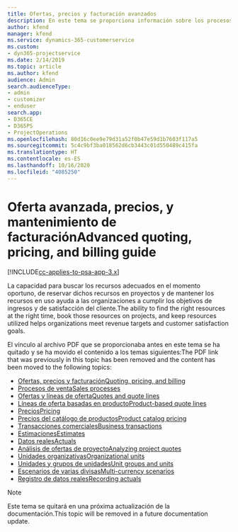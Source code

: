 ```yaml
---
title: Ofertas, precios y facturación avanzados
description: En este tema se proporciona información sobre los procesos de oferta, facturación y precios en Project Service Automation.
author: kfend
manager: kfend
ms.service: dynamics-365-customerservice
ms.custom:
- dyn365-projectservice
ms.date: 2/14/2019
ms.topic: article
ms.author: kfend
audience: Admin
search.audienceType:
- admin
- customizer
- enduser
search.app:
- D365CE
- D365PS
- ProjectOperations
ms.openlocfilehash: 80d16c0ee9e79d31a52f0b47e59d1b7603f117a5
ms.sourcegitcommit: 5c4c9bf3ba018562d6cb3443c01d550489c415fa
ms.translationtype: HT
ms.contentlocale: es-ES
ms.lasthandoff: 10/16/2020
ms.locfileid: "4085250"
---
```

# <a name="advanced-quoting-pricing-and-billing-guide"></a><span data-ttu-id="93952-103">Oferta avanzada, precios, y mantenimiento de facturación</span><span class="sxs-lookup"><span data-stu-id="93952-103">Advanced quoting, pricing, and billing guide</span></span>

[!INCLUDE[cc-applies-to-psa-app-3.x](../../includes/cc-applies-to-psa-app-3x.md)]

<span data-ttu-id="93952-104">La capacidad para buscar los recursos adecuados en el momento oportuno, de reservar dichos recursos en proyectos y de mantener los recursos en uso ayuda a las organizaciones a cumplir los objetivos de ingresos y de satisfacción del cliente.</span><span class="sxs-lookup"><span data-stu-id="93952-104">The ability to find the right resources at the right time, book those resources on projects, and keep resources utilized helps organizations meet revenue targets and customer satisfaction goals.</span></span> 

<span data-ttu-id="93952-105">El vínculo al archivo PDF que se proporcionaba antes en este tema se ha quitado y se ha movido el contenido a los temas siguientes:</span><span class="sxs-lookup"><span data-stu-id="93952-105">The PDF link that was previously in this topic has been removed and the content has been moved to the following topics:</span></span>

- [<span data-ttu-id="93952-106">Ofertas, precios y facturación</span><span class="sxs-lookup"><span data-stu-id="93952-106">Quoting, pricing, and billing</span></span>](../quote-bill-price.md)
- [<span data-ttu-id="93952-107">Procesos de venta</span><span class="sxs-lookup"><span data-stu-id="93952-107">Sales processes</span></span>](../basic-sales-process.md)
- [<span data-ttu-id="93952-108">Ofertas y líneas de oferta</span><span class="sxs-lookup"><span data-stu-id="93952-108">Quotes and quote lines</span></span>](../basic-quote-lines.md)
- [<span data-ttu-id="93952-109">Líneas de oferta basadas en producto</span><span class="sxs-lookup"><span data-stu-id="93952-109">Product-based quote lines</span></span>](../product-based-quote-lines.md)
- [<span data-ttu-id="93952-110">Precios</span><span class="sxs-lookup"><span data-stu-id="93952-110">Pricing</span></span>](../basic-pricing.md)
- [<span data-ttu-id="93952-111">Precios del catálogo de productos</span><span class="sxs-lookup"><span data-stu-id="93952-111">Product catalog pricing</span></span>](../product-catalog-pricing.md)
- [<span data-ttu-id="93952-112">Transacciones comerciales</span><span class="sxs-lookup"><span data-stu-id="93952-112">Business transactions</span></span>](../basic-business-transactions.md)
- [<span data-ttu-id="93952-113">Estimaciones</span><span class="sxs-lookup"><span data-stu-id="93952-113">Estimates</span></span>](../estimates.md)
- [<span data-ttu-id="93952-114">Datos reales</span><span class="sxs-lookup"><span data-stu-id="93952-114">Actuals</span></span>](../actuals.md)
- [<span data-ttu-id="93952-115">Análisis de ofertas de proyecto</span><span class="sxs-lookup"><span data-stu-id="93952-115">Analyzing project quotes</span></span>](../basic-analyzing-quotes.md)
- [<span data-ttu-id="93952-116">Unidades organizativas</span><span class="sxs-lookup"><span data-stu-id="93952-116">Organizational units</span></span>](../advanced-organizational.md)
- [<span data-ttu-id="93952-117">Unidades y grupos de unidades</span><span class="sxs-lookup"><span data-stu-id="93952-117">Unit groups and units</span></span>](../advanced-units.md)
- [<span data-ttu-id="93952-118">Escenarios de varias divisas</span><span class="sxs-lookup"><span data-stu-id="93952-118">Multi-currency scenarios</span></span>](../advanced-currency.md)
- [<span data-ttu-id="93952-119">Registro de datos reales</span><span class="sxs-lookup"><span data-stu-id="93952-119">Recording actuals</span></span>](../advanced-actuals.md)

> [!NOTE]
> <span data-ttu-id="93952-120">Este tema se quitará en una próxima actualización de la documentación.</span><span class="sxs-lookup"><span data-stu-id="93952-120">This topic will be removed in a future documentation update.</span></span> 
